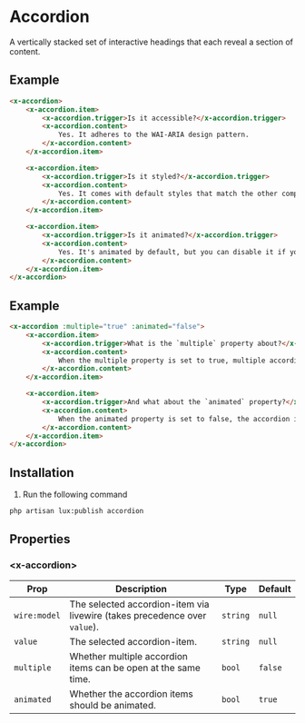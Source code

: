 # Accordion
A vertically stacked set of interactive headings that each reveal a section of content.

## Example
```html
<x-accordion>
    <x-accordion.item>
        <x-accordion.trigger>Is it accessible?</x-accordion.trigger>
        <x-accordion.content>
            Yes. It adheres to the WAI-ARIA design pattern.
        </x-accordion.content>
    </x-accordion.item>

    <x-accordion.item>
        <x-accordion.trigger>Is it styled?</x-accordion.trigger>
        <x-accordion.content>
            Yes. It comes with default styles that match the other components' aesthetic.
        </x-accordion.content>
    </x-accordion.item>

    <x-accordion.item>
        <x-accordion.trigger>Is it animated?</x-accordion.trigger>
        <x-accordion.content>
            Yes. It's animated by default, but you can disable it if you prefer.
        </x-accordion.content>
    </x-accordion.item>
</x-accordion>
```

## Example
```html
<x-accordion :multiple="true" :animated="false">
    <x-accordion.item>
        <x-accordion.trigger>What is the `multiple` property about?</x-accordion.trigger>
        <x-accordion.content>
            When the multiple property is set to true, multiple accordion items can be open at the same time.
        </x-accordion.content>
    </x-accordion.item>

    <x-accordion.item>
        <x-accordion.trigger>And what about the `animated` property?</x-accordion.trigger>
        <x-accordion.content>
            When the animated property is set to false, the accordion items won't be animated.
        </x-accordion.content>
    </x-accordion.item>
</x-accordion>
```

## Installation

1. Run the following command

```bash
php artisan lux:publish accordion
```


## Properties

### \<x-accordion>
| Prop | Description | Type | Default |
| --- | --- | --- | --- |
| `wire:model` | The selected accordion-item via livewire (takes precedence over `value`). | `string` | `null`
| `value` | The selected accordion-item. | `string` | `null`
| `multiple` | Whether multiple accordion items can be open at the same time. | `bool` | `false`
| `animated` | Whether the accordion items should be animated. | `bool` | `true`